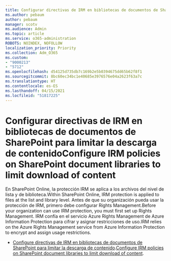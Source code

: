 ```yaml
---
title: Configurar directivas de IRM en bibliotecas de documentos de SharePoint para limitar la descarga de contenido
ms.author: pebaum
author: pebaum
manager: scotv
ms.audience: Admin
ms.topic: article
ms.service: o365-administration
ROBOTS: NOINDEX, NOFOLLOW
localization_priority: Priority
ms.collection: Adm_O365
ms.custom:
- "9000213"
- "5712"
ms.openlocfilehash: d54125d735db7c169b2e5b0394675dd65b62f8f1
ms.sourcegitcommit: 8bc60ec34bc1e40685e3976576e04a2623f63a7c
ms.translationtype: HT
ms.contentlocale: es-ES
ms.lasthandoff: 04/15/2021
ms.locfileid: "51817225"
---
```

# <a name="configure-irm-policies-on-sharepoint-document-libraries-to-limit-download-of-content"></a><span data-ttu-id="2e183-102">Configurar directivas de IRM en bibliotecas de documentos de SharePoint para limitar la descarga de contenido</span><span class="sxs-lookup"><span data-stu-id="2e183-102">Configure IRM policies on SharePoint document libraries to limit download of content</span></span>

<span data-ttu-id="2e183-103">En SharePoint Online, la protección IRM se aplica a los archivos del nivel de lista y de biblioteca.</span><span class="sxs-lookup"><span data-stu-id="2e183-103">Within SharePoint Online, IRM protection is applied to files at the list and library level.</span></span> <span data-ttu-id="2e183-104">Antes de que su organización pueda usar la protección de IRM, primero debe configurar Rights Management.</span><span class="sxs-lookup"><span data-stu-id="2e183-104">Before your organization can use IRM protection, you must first set up Rights Management.</span></span> <span data-ttu-id="2e183-105">IRM confía en el servicio Azure Rights Management de Azure Information Protection para cifrar y asignar restricciones de uso.</span><span class="sxs-lookup"><span data-stu-id="2e183-105">IRM relies on the Azure Rights Management service from Azure Information Protection to encrypt and assign usage restrictions.</span></span>

- <span data-ttu-id="2e183-106">[Configure directivas de IRM en bibliotecas de documentos de SharePoint para limitar la descarga de contenido](https://docs.microsoft.com/microsoft-365/compliance/set-up-irm-in-sp-admin-center).</span><span class="sxs-lookup"><span data-stu-id="2e183-106">[Configure IRM policies on SharePoint document libraries to limit download of content](https://docs.microsoft.com/microsoft-365/compliance/set-up-irm-in-sp-admin-center).</span></span>
